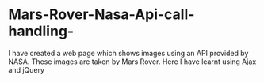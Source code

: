 # Mars-Rover-Nasa-Api-call-handling-
I have created a web page which shows images using an API provided by NASA. These images are taken by Mars Rover. Here I have learnt using Ajax and jQuery
